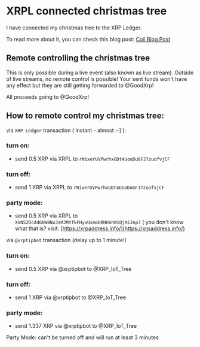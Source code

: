 # XRPL connected christmas tree
I have connected my christmas tree to the XRP Ledger.

To read more about it, you can check this blog post:
[Coil Blog Post](https://coil.com/p/nixer/The-XRPL-Connected-Xmas-Tree/cWYfp-fnM)

## Remote controlling the christmas tree
This is only possible during a live event (also known as live stream).
Outside of live streams, no remote control is possible! Your sent funds won't have any effect but they are still getting forwarded to @GoodXrp!

All proceeds going to @GoodXrp!

## How to remote control my christmas tree:

via `XRP Ledger` transaction ( instant - almost :-] ):
### turn on:
- send 0.5 XRP via XRPL to `rNixerUVPwrhxGDt4UooDu6FJ7zuofvjCF`
### turn off:
- send 1 XRP via XRPL to `rNixerUVPwrhxGDt4UooDu6FJ7zuofvjCF`
### party mode:
- send 0.5 XRP via XRPL to `XVN5ZDcAd6bW8Nu3sMJMYfkFHyxUxmobRHUahW1QjXEJnp7` ( you don't know what that is? visit: [https://xrpaddress.info/](https://xrpaddress.info/)

via `@xrptipbot` transaction (delay up to 1 minute!)
### turn on:
- send 0.5 XRP via @xrptipbot to @XRP_IoT_Tree
### turn off:
- send 1 XRP via @xrptipbot to @XRP_IoT_Tree
### party mode:
- send 1.337 XRP via @xrptipbot to @XRP_IoT_Tree


Party Mode: can't be turned off and will run at least 3 minutes
